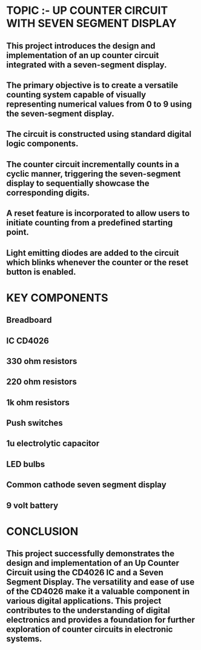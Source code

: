 # TOPIC :- UP COUNTER CIRCUIT WITH SEVEN SEGMENT DISPLAY

## This project introduces the design and implementation of an up counter circuit integrated with a seven-segment display. 
## The primary objective is to create a versatile counting system capable of visually representing numerical values from 0 to 9 using the seven-segment display.
## The circuit is constructed using standard digital logic components. 
## The counter circuit incrementally counts in a cyclic manner, triggering the seven-segment display to sequentially showcase the corresponding digits.
## A reset feature is incorporated to allow users to initiate counting from a predefined starting point.
## Light emitting diodes are added to the circuit which blinks whenever the counter or the reset button is enabled.

# KEY COMPONENTS

## Breadboard
## IC CD4026
## 330 ohm resistors
## 220 ohm resistors
## 1k ohm resistors
## Push switches
## 1u electrolytic capacitor
## LED bulbs
## Common cathode seven segment display
## 9 volt battery
# CONCLUSION

## This project successfully demonstrates the design and implementation of an Up Counter Circuit using the CD4026 IC and a Seven Segment Display. The versatility and ease of use of the CD4026 make it a valuable component in various digital applications. This project contributes to the understanding of digital electronics and provides a foundation for further exploration of counter circuits in electronic systems.


